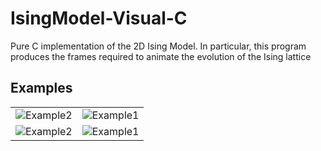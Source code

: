 # IsingModel-Visual-C
Pure C implementation of the 2D Ising Model. In particular, this program produces the frames required to animate the evolution of the Ising lattice

## Examples
|   |   |
|---|---|
|![Example2](https://github.com/ethank5149/IsingModel-Visual-C/blob/master/examples/500_500_1000_31250_1p0_0p0_0p25.gif)|![Example1](https://github.com/ethank5149/IsingModel-Visual-C/blob/master/examples/500_500_1000_62500_1p0_0p0_0p25.gif)|
|![Example2](https://github.com/ethank5149/IsingModel-Visual-C/blob/master/examples/500_500_1000_125000_1p0_0p0_0p25.gif)|![Example1](https://github.com/ethank5149/IsingModel-Visual-C/blob/master/examples/500_500_1000_250000_1p0_0p0_0p25.gif)|
